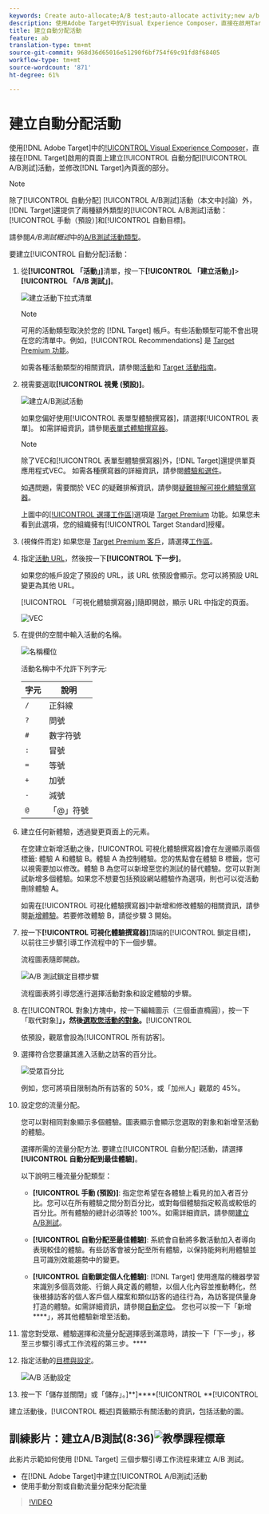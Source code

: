 ```yaml
---
keywords: Create auto-allocate;A/B test;auto-allocate activity;new a/b activity;auto allocate;auto-allocate to best experience;allocate
description: 使用Adobe Target中的Visual Experience Composer，直接在啟用Target的頁面上建立自動配置A/B測試活動，並修改Target內頁面的部分。
title: 建立自動分配活動
feature: ab
translation-type: tm+mt
source-git-commit: 968d36d65016e51290f6bf754f69c91fd8f68405
workflow-type: tm+mt
source-wordcount: '871'
ht-degree: 61%

---
```



# 建立自動分配活動

使用[!DNL Adobe Target]中的[!UICONTROL Visual Experience Composer](VEC)，直接在[!DNL Target]啟用的頁面上建立[!UICONTROL 自動分配][!UICONTROL A/B測試]活動，並修改[!DNL Target]內頁面的部分。

>[!NOTE]
>
>除了[!UICONTROL 自動分配] [!UICONTROL A/B測試]活動（本文中討論）外，[!DNL Target]還提供了兩種額外類型的[!UICONTROL A/B測試]活動：[!UICONTROL 手動（預設）]和[!UICONTROL 自動目標]。
>
>請參閱&#x200B;*A/B測試概述*&#x200B;中的[A/B測試活動類型](/help/c-activities/t-test-ab/test-ab.md#types)。

要建立[!UICONTROL 自動分配]活動：

1. 從&#x200B;**[!UICONTROL 「活動」]**&#x200B;清單，按一下&#x200B;**[!UICONTROL 「建立活動」]**>**[!UICONTROL 「A/B 測試」]**。

   ![建立活動下拉式清單](/help/c-activities/t-test-ab/t-test-create-ab/assets/ab_select-new.png)

   >[!NOTE]
   >
   >可用的活動類型取決於您的 [!DNL Target] 帳戶。有些活動類型可能不會出現在您的清單中。例如，[!UICONTROL Recommendations] 是 [Target Premium 功能](/help/c-intro/intro.md#premium)。
   >
   >如需各種活動類型的相關資訊，請參閱[活動](/help/c-activities/activities.md)和 [Target 活動指南](/help/c-activities/target-activities-guide.md)。

1. 視需要選取&#x200B;**[!UICONTROL 視覺 (預設)]**。

   ![建立A/B測試活動](/help/c-activities/t-test-ab/t-test-create-ab/assets/create-ab.png)

   如果您偏好使用[!UICONTROL 表單型體驗撰寫器]，請選擇[!UICONTROL 表單]。 如需詳細資訊，請參閱[表單式體驗撰寫器](/help/c-experiences/form-experience-composer.md)。

   >[!NOTE]
   >
   >除了VEC和[!UICONTROL 表單型體驗撰寫器]外，[!DNL Target]還提供單頁應用程式VEC。 如需各種撰寫器的詳細資訊，請參閱[體驗和選件](/help/c-experiences/experiences.md)。
   >
   >如遇問題，需要關於 VEC 的疑難排解資訊，請參閱[疑難排解可視化體驗撰寫器](/help/c-experiences/c-visual-experience-composer/r-troubleshoot-composer/troubleshoot-composer.md)。
   >
   >上圖中的[[!UICONTROL 選擇工作區]](/help/administrating-target/c-user-management/property-channel/property-channel.md)選項是 [Target Premium](/help/c-intro/intro.md) 功能。如果您未看到此選項，您的組織擁有[!UICONTROL Target Standard]授權。

1. (視條件而定) 如果您是 [Target Premium 客戶](/help/c-intro/intro.md#premium)，請選擇[工作區](/help/administrating-target/c-user-management/property-channel/property-channel.md)。

1. 指定[活動 URL](/help/c-activities/t-test-ab/t-test-create-ab/ab-activity-url.md)，然後按一下&#x200B;**[!UICONTROL 下一步]**。

   如果您的帳戶設定了預設的 URL，該 URL 依預設會顯示。您可以將預設 URL 變更為其他 URL。

   [!UICONTROL 「可視化體驗撰寫器」]隨即開啟，顯示 URL 中指定的頁面。

   ![VEC](/help/c-activities/t-test-ab/t-test-create-ab/assets/vec-new.png)

1. 在提供的空間中輸入活動的名稱。

   ![名稱欄位](/help/c-activities/t-test-ab/t-test-create-ab/assets/ab_newname-new.png)

   活動名稱中不允許下列字元:

   | 字元 | 說明 |
   |--- |--- |
   | `/` | 正斜線 |
   | `?` | 問號 |
   | `#` | 數字符號 |
   | `:` | 冒號 |
   | `=` | 等號 |
   | `+` | 加號 |
   | `-` | 減號 |
   | `@` | 「@」符號 |

1. 建立任何新體驗，透過變更頁面上的元素。

   在您建立新增活動之後，[!UICONTROL 可視化體驗撰寫器]會在左邊顯示兩個標籤: 體驗 A 和體驗 B。體驗 A 為控制體驗。您的焦點會在體驗 B 標籤，您可以視需要加以修改。體驗 B 為您可以新增至您的測試的替代體驗。您可以對測試新增多個體驗。如果您不想要包括預設網站體驗作為選項，則也可以從活動刪除體驗 A。

   如需在[!UICONTROL 可視化體驗撰寫器]中新增和修改體驗的相關資訊，請參閱[新增體驗](/help/c-activities/t-test-ab/t-test-create-ab/ab-add-experience.md)。若要修改體驗 B，請從步驟 3 開始。

1. 按一下&#x200B;**[!UICONTROL 可視化體驗撰寫器]**&#x200B;頂端的[!UICONTROL 鎖定目標]，以前往三步驟引導工作流程中的下一個步驟。

   流程圖表隨即開啟。

   ![A/B 測試鎖定目標步驟](/help/c-activities/t-test-ab/t-test-create-ab/assets/ab_flow-new.png)

   流程圖表將引導您進行選擇活動對象和設定體驗的步驟。

1. 在[!UICONTROL 對象]方塊中，按一下編輯圖示（三個垂直橢圓），按一下「取代對象&#x200B;]**」，然後[選取您活動的對象](/help/c-activities/t-test-ab/t-test-create-ab/ab-audience.md)。**[!UICONTROL 

   依預設，觀眾會設為[!UICONTROL 所有訪客]。

1. 選擇符合您要讓其進入活動之訪客的百分比。

   ![受眾百分比](/help/c-activities/t-test-ab/t-test-create-ab/assets/audperc-new.png)

   例如，您可將項目限制為所有訪客的 50%，或「加州人」觀眾的 45%。

1. 設定您的流量分配。

   您可以對相同對象顯示多個體驗。圖表顯示會顯示您選取的對象和新增至活動的體驗。

   選擇所需的流量分配方法. 要建立[!UICONTROL 自動分配]活動，請選擇&#x200B;**[!UICONTROL 自動分配到最佳體驗]**。

   以下說明三種流量分配類型：

   * **[!UICONTROL 手動 (預設)]**: 指定您希望在各體驗上看見的加入者百分比。您可以在所有體驗之間分割百分比，或對每個體驗指定較高或較低的百分比。所有體驗的總計必須等於 100%。如需詳細資訊，請參閱[建立A/B測試](/help/c-activities/t-test-ab/t-test-create-ab/test-create-ab.md)。

   * **[!UICONTROL 自動分配至最佳體驗]**: 系統會自動將多數活動加入者導向表現較佳的體驗。有些訪客會被分配至所有體驗，以保持能夠利用體驗並且可識別效能趨勢中的變更。

   * **[!UICONTROL 自動鎖定個人化體驗]**: [!DNL Target] 使用進階的機器學習來識別多個高效能、行銷人員定義的體驗，以個人化內容並推動轉化，然後根據訪客的個人客戶個人檔案和類似訪客的過往行為，為訪客提供量身打造的體驗。如需詳細資訊，請參閱[自動定位](/help/c-activities/auto-target/auto-target-to-optimize.md)。
   您也可以按一下「新增&#x200B;****」，將其他體驗新增至活動。

1. 當您對受眾、體驗選擇和流量分配選擇感到滿意時，請按一下「下一步」，移至三步驟引導式工作流程的第三步。****

1. 指定活動的[目標與設定](/help/c-activities/t-test-ab/t-test-create-ab/ab-goals-and-settings.md)。

   ![A/B 活動設定](/help/c-activities/t-test-ab/t-test-create-ab/assets/ab_settings-new.png)

1. 按一下「儲存並關閉」或「儲存」。]**]****[!UICONTROL **[!UICONTROL 

建立活動後，[!UICONTROL 概述]頁籤顯示有關活動的資訊，包括活動的圖。

## 訓練影片：建立A/B測試(8:36)![教學課程標章](/help/assets/tutorial.png)

此影片示範如何使用 [!DNL Target] 三個步驟引導工作流程來建立 A/B 測試。

* 在[!DNL Adobe Target]中建立[!UICONTROL A/B測試]活動
* 使用手動分割或自動流量分配來分配流量

>[!VIDEO](https://video.tv.adobe.com/v/17391)